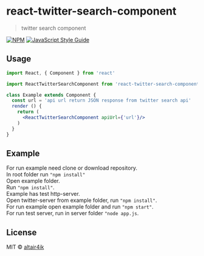 # react-twitter-search-component

> twitter search component

[![NPM](https://img.shields.io/npm/v/react-twitter-search-component.svg)](https://www.npmjs.com/package/react-twitter-search-component) [![JavaScript Style Guide](https://img.shields.io/badge/code_style-standard-brightgreen.svg)](https://standardjs.com)

## Usage

```jsx
import React, { Component } from 'react'

import ReactTwitterSearchComponent from 'react-twitter-search-component'

class Example extends Component {
  const url = 'api url return JSON response from twitter search api'
  render () {
    return (
      <ReactTwitterSearchComponent apiUrl={'url'}/>
    )
  }
}
```
## Example
For run example need clone or download repository.<br>
In root folder run ```"npm install"```<br>
Open example folder.<br>
Run ```"npm install"```.<br>
Example has test http-server.<br>
Open twitter-server from example folder, run ```"npm install"```.<br>
For run example open example folder and run ```"npm start"```.<br>
For run test server, run in server folder ```"node app.js```.


## License

MIT © [altair4ik](https://github.com/altair4ik)
